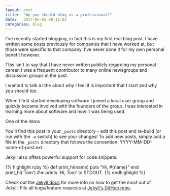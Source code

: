 ```yaml
---
layout: post
title:  "Wy you should blog as a professional!"
date:   2017-06-01 09:11:03
categories: blog
---
```

I've recently started blogging, in fact this is my first real blog post. I have written some posts previously for companies that I have worked at, but those were specific to that company. I've never done it for my own personal benefit however.

This isn't to say that I have never written publicly regarding my personal career. I was a frequent contributor to many online newsgroups and discussion groups in the past.

I wanted to talk a little about why I feel it is important that I start and why you should too.

When I first started developing software I joined a local user group and quickly became involved with the founders of the group. I was interested in learning more about software and how it was being used.

One of the items



You'll find this post in your `_posts` directory - edit this post and re-build (or run with the `-w` switch) to see your changes!
To add new posts, simply add a file in the `_posts` directory that follows the convention: YYYY-MM-DD-name-of-post.ext.

Jekyll also offers powerful support for code snippets:

{% highlight ruby %}
def print_hi(name)
  puts "Hi, #{name}"
end
print_hi('Tom')
#=> prints 'Hi, Tom' to STDOUT.
{% endhighlight %}

Check out the [Jekyll docs][jekyll] for more info on how to get the most out of Jekyll. File all bugs/feature requests at [Jekyll's GitHub repo][jekyll-gh].

[jekyll-gh]: https://github.com/mojombo/jekyll
[jekyll]:    http://jekyllrb.com
